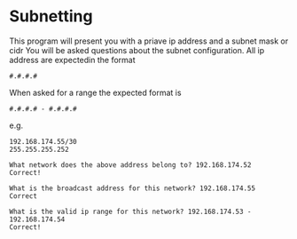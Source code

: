 # Subnetting

This program will present you with a priave ip address and a subnet mask or cidr
You will be asked questions about the subnet configuration.
All ip address are expectedin the format
```
#.#.#.#
```
When asked for a range the expected format is 
```
#.#.#.# - #.#.#.#
```

e.g.
```
192.168.174.55/30
255.255.255.252

What network does the above address belong to? 192.168.174.52
Correct!

What is the broadcast address for this network? 192.168.174.55
Correct

What is the valid ip range for this network? 192.168.174.53 - 192.168.174.54
Correct!
```
